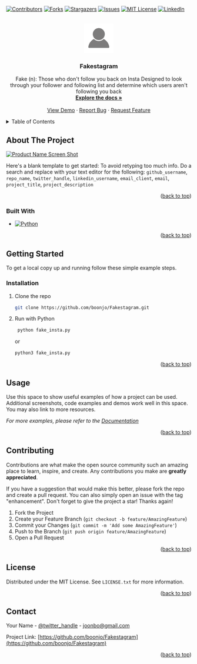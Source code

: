 <div id="top"></div>

[![Contributors][contributors-shield]][contributors-url]
[![Forks][forks-shield]][forks-url]
[![Stargazers][stars-shield]][stars-url]
[![Issues][issues-shield]][issues-url]
[![MIT License][license-shield]][license-url]
[![LinkedIn][linkedin-shield]][linkedin-url]



<!-- PROJECT LOGO -->
<br />
<div align="center">
  <a href="https://github.com/boonjo/Fakestagram">
    <img src="images/logo.png" alt="Logo" width="80" height="80">
  </a>

<h3 align="center">Fakestagram</h3>

  <p align="center">
    Fake (n): Those who don't follow you back on Insta
    Designed to look through your follower and following list and determine which users aren't following you back
    <br />
    <a href="https://github.com/boonjo/Fakestagram"><strong>Explore the docs »</strong></a>
    <br />
    <br />
    <a href="https://github.com/boonjo/Fakestagram">View Demo</a>
    ·
    <a href="https://github.com/boonjo/Fakestagram/issues">Report Bug</a>
    ·
    <a href="https://github.com/boonjo/Fakestagram/issues">Request Feature</a>
  </p>
</div>



<!-- TABLE OF CONTENTS -->
<details>
  <summary>Table of Contents</summary>
  <ol>
    <li>
      <a href="#about-the-project">About The Project</a>
      <ul>
        <li><a href="#built-with">Built With</a></li>
      </ul>
    </li>
    <li>
      <a href="#getting-started">Getting Started</a>
      <ul>
        <li><a href="#installation">Installation</a></li>
      </ul>
    </li>
    <li><a href="#usage">Usage</a></li>
    <li><a href="#contributing">Contributing</a></li>
    <li><a href="#license">License</a></li>
    <li><a href="#contact">Contact</a></li>
  </ol>
</details>



<!-- ABOUT THE PROJECT -->
## About The Project

[![Product Name Screen Shot][product-screenshot]](https://example.com)

Here's a blank template to get started: To avoid retyping too much info. Do a search and replace with your text editor for the following: `github_username`, `repo_name`, `twitter_handle`, `linkedin_username`, `email_client`, `email`, `project_title`, `project_description`

<p align="right">(<a href="#top">back to top</a>)</p>



### Built With

* [![Python][Python]][Python-url]

<p align="right">(<a href="#top">back to top</a>)</p>


<!-- GETTING STARTED -->
## Getting Started

To get a local copy up and running follow these simple example steps.

### Installation

1. Clone the repo
   ```sh
   git clone https://github.com/boonjo/Fakestagram.git
   ```
2. Run with Python
   ```bash
    python fake_insta.py
    ```
    or
    ```bash
    python3 fake_insta.py
    ```

<p align="right">(<a href="#top">back to top</a>)</p>



<!-- USAGE EXAMPLES -->
## Usage

Use this space to show useful examples of how a project can be used. Additional screenshots, code examples and demos work well in this space. You may also link to more resources.

_For more examples, please refer to the [Documentation](https://github.com/boonjo/Fakestagram)_

<p align="right">(<a href="#top">back to top</a>)</p>



<!-- CONTRIBUTING -->
## Contributing

Contributions are what make the open source community such an amazing place to learn, inspire, and create. Any contributions you make are **greatly appreciated**.

If you have a suggestion that would make this better, please fork the repo and create a pull request. You can also simply open an issue with the tag "enhancement".
Don't forget to give the project a star! Thanks again!

1. Fork the Project
2. Create your Feature Branch (`git checkout -b feature/AmazingFeature`)
3. Commit your Changes (`git commit -m 'Add some AmazingFeature'`)
4. Push to the Branch (`git push origin feature/AmazingFeature`)
5. Open a Pull Request

<p align="right">(<a href="#top">back to top</a>)</p>



<!-- LICENSE -->
## License

Distributed under the MIT License. See `LICENSE.txt` for more information.

<p align="right">(<a href="#top">back to top</a>)</p>



<!-- CONTACT -->
## Contact

Your Name - [@twitter_handle](https://twitter.com/boonjo_) - joonbo@gmail.com

Project Link: [https://github.com/boonjo/Fakestagram](https://github.com/boonjo/Fakestagram)

<p align="right">(<a href="#top">back to top</a>)</p>



<!-- MARKDOWN LINKS & IMAGES -->
<!-- https://www.markdownguide.org/basic-syntax/#reference-style-links -->
[contributors-shield]: https://img.shields.io/github/contributors/boonjo/Fakestagram.svg?style=for-the-badge
[contributors-url]: https://github.com/boonjo/Fakestagram/graphs/contributors
[forks-shield]: https://img.shields.io/github/forks/boonjo/Fakestagram.svg?style=for-the-badge
[forks-url]: https://github.com/boonjo/Fakestagram/network/members
[stars-shield]: https://img.shields.io/github/stars/boonjo/Fakestagram.svg?style=for-the-badge
[stars-url]: https://github.com/boonjo/Fakestagram/stargazers
[issues-shield]: https://img.shields.io/github/issues/boonjo/Fakestagram.svg?style=for-the-badge
[issues-url]: https://github.com/boonjo/Fakestagram/issues
[license-shield]:https://img.shields.io/github/license/boonjo/Fakestagram.svg?style=for-the-badge
[license-url]: https://github.com/boonjo/Fakestagram/blob/main/LICENSE
[linkedin-shield]: https://img.shields.io/badge/-LinkedIn-black.svg?style=for-the-badge&logo=linkedin&colorB=555
[linkedin-url]: https://www.linkedin.com/in/joonbo-shim-49a392197/
[product-screenshot]: images/screenshot.png
[Python]: https://img.shields.io/badge/Python-3776AB?style=for-the-badge&logo=python&logoColor=white
[Python-url]: https://www.python.org